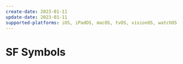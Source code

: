 ```yaml
---
create-date: 2023-01-11
update-date: 2023-01-11
supported-platforms: iOS, iPadOS, macOS, tvOS, visionOS, watchOS
---
```


# SF Symbols
